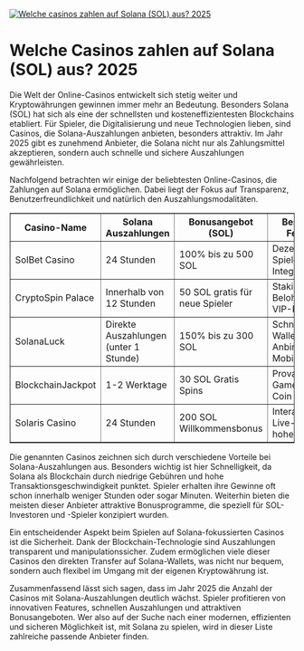 [![Welche casinos zahlen auf Solana (SOL) aus? 2025](https://123-caf.pages.dev/gitsignup.png)](https://vrmoo.ru/Bt82HjjY)

<h1>Welche Casinos zahlen auf Solana (SOL) aus? 2025</h1>  <p>Die Welt der Online-Casinos entwickelt sich stetig weiter und Kryptowährungen gewinnen immer mehr an Bedeutung. Besonders Solana (SOL) hat sich als eine der schnellsten und kosteneffizientesten Blockchains etabliert. Für Spieler, die Digitalisierung und neue Technologien lieben, sind Casinos, die Solana-Auszahlungen anbieten, besonders attraktiv. Im Jahr 2025 gibt es zunehmend Anbieter, die Solana nicht nur als Zahlungsmittel akzeptieren, sondern auch schnelle und sichere Auszahlungen gewährleisten.</p>  <p>Nachfolgend betrachten wir einige der beliebtesten Online-Casinos, die Zahlungen auf Solana ermöglichen. Dabei liegt der Fokus auf Transparenz, Benutzerfreundlichkeit und natürlich den Auszahlungsmodalitäten.</p>  <table border="1" cellpadding="8" cellspacing="0">   <thead>     <tr>       <th>Casino-Name</th>       <th>Solana Auszahlungen</th>       <th>Bonusangebot (SOL)</th>       <th>Besondere Features</th>     </tr>   </thead>   <tbody>     <tr>       <td>SolBet Casino</td>       <td>24 Stunden</td>       <td>100% bis zu 500 SOL</td>       <td>Dezentralisierte Spiele, NFT-Integration</td>     </tr>     <tr>       <td>CryptoSpin Palace</td>       <td>Innerhalb von 12 Stunden</td>       <td>50 SOL gratis für neue Spieler</td>       <td>Staking-Belohnungen, VIP-Programm</td>     </tr>     <tr>       <td>SolanaLuck</td>       <td>Direkte Auszahlungen (unter 1 Stunde)</td>       <td>150% bis zu 300 SOL</td>       <td>Schnelle Wallet-Anbindung, Mobile-App</td>     </tr>     <tr>       <td>BlockchainJackpot</td>       <td>1-2 Werktage</td>       <td>30 SOL Gratis Spins</td>       <td>Provably Fair Games, Multi-Coin Support</td>     </tr>     <tr>       <td>Solaris Casino</td>       <td>24 Stunden</td>       <td>200 SOL Willkommensbonus</td>       <td>Interaktive Live-Spiele, hohe Limits</td>     </tr>   </tbody> </table>  <p>Die genannten Casinos zeichnen sich durch verschiedene Vorteile bei Solana-Auszahlungen aus. Besonders wichtig ist hier Schnelligkeit, da Solana als Blockchain durch niedrige Gebühren und hohe Transaktionsgeschwindigkeit punktet. Spieler erhalten ihre Gewinne oft schon innerhalb weniger Stunden oder sogar Minuten. Weiterhin bieten die meisten dieser Anbieter attraktive Bonusprogramme, die speziell für SOL-Investoren und -Spieler konzipiert wurden.</p>  <p>Ein entscheidender Aspekt beim Spielen auf Solana-fokussierten Casinos ist die Sicherheit. Dank der Blockchain-Technologie sind Auszahlungen transparent und manipulationssicher. Zudem ermöglichen viele dieser Casinos den direkten Transfer auf Solana-Wallets, was nicht nur bequem, sondern auch flexibel im Umgang mit der eigenen Kryptowährung ist.</p>  <p>Zusammenfassend lässt sich sagen, dass im Jahr 2025 die Anzahl der Casinos mit Solana-Auszahlungen deutlich wächst. Spieler profitieren von innovativen Features, schnellen Auszahlungen und attraktiven Bonusangeboten. Wer also auf der Suche nach einer modernen, effizienten und sicheren Möglichkeit ist, mit Solana zu spielen, wird in dieser Liste zahlreiche passende Anbieter finden.</p>